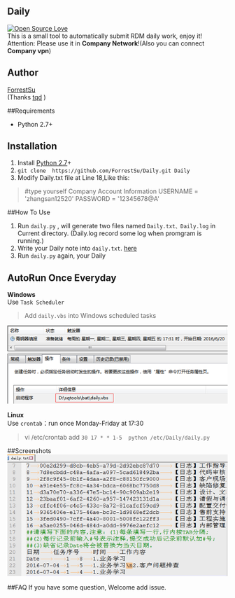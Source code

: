 ## Daily
[![Open Source Love](https://badges.frapsoft.com/os/v1/open-source.svg?v=102)](https://github.com/ForrestSu)  
This is a small tool to automatically submit RDM daily work, enjoy it!  
Attention: Please use it in **Company Network**!(Also you can connect **Company vpn**)  
## Author
[ForrestSu](https://github.com/ForrestSu)  
(Thanks [tqd](https://github.com/tanqidong) )

##Requirements
* Python 2.7+ 

## Installation
1. Install [Python 2.7](https://www.python.org/downloads/)+
2. `git clone  https://github.com/ForrestSu/Daily.git Daily`  
3. Modify Daily.txt file at Line 18,Like this:  
> \#type yourself Company Account Information
> USERNAME = 'zhangsan12520'
> PASSWORD = '12345678@A'

##How To Use
1. Run `daily.py` , will generate two files named `Daily.txt、Daily.log` in Current directory. (Daily.log record some log when promgram is running.)
2. Write your Daily note into `daily.txt`. [here](#Screenshots)
3. Run `daily.py` again, your Daily 

## AutoRun Once Everyday
**Windows**  
Use `Task Scheduler`
>Add `daily.vbs` into Windows scheduled tasks  

![RDM](https://github.com/ForrestSu/Daily/blob/master/png/taskschedule.png)

**Linux**  
Use `crontab`：run once Monday-Friday  at 17:30  
>vi /etc/crontab 
>add `30 17 * * 1-5  python /etc/Daily/daily.py`

##Screenshots
![RDM](https://github.com/ForrestSu/Daily/blob/master/png/daily.png)

##FAQ
If you have some question, Welcome add issue.

